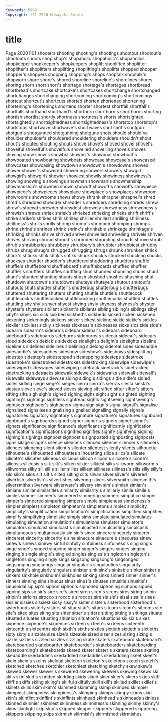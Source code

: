 ```yaml
---
Keywords: 5969
Copyright: (C) 2020 Masayuki Onishi
---
```


# title
Page 20201101
 shooters shooting shooting's shootings shootout shootout's shootouts
shoots shop shop's shopaholic shopaholic's shopaholics shopkeeper shopkeeper's shopkeepers shoplift
shoplifted shoplifter shoplifter's shoplifters shoplifting shoplifting's shoplifts shopped shopper shopper's
shoppers shopping shopping's shops shoptalk shoptalk's shopworn shore shore's shored
shoreline shoreline's shorelines shores shoring shorn short short's shortage shortage's
shortages shortbread shortbread's shortcake shortcake's shortcakes shortchange shortchanged shortchanges shortchanging
shortcoming shortcoming's shortcomings shortcut shortcut's shortcuts shorted shorten shortened shortening
shortening's shortenings shortens shorter shortest shortfall shortfall's shortfalls shorthand shorthand's
shorthorn shorthorn's shorthorns shorting shortish shortlist shortly shortness shortness's shorts
shortsighted shortsightedly shortsightedness shortsightedness's shortstop shortstop's shortstops shortwave shortwave's shortwaves
shot shot's shotgun shotgun's shotgunned shotgunning shotguns shots should should've
shoulder shoulder's shouldered shouldering shoulders shouldn't shout shout's shouted shouting
shouts shove shove's shoved shovel shovel's shovelful shovelful's shovelfuls shovelled
shovelling shovels shoves shoving show show's showbiz showbiz's showboat showboat's
showboated showboating showboats showcase showcase's showcased showcases showcasing showdown showdown's
showdowns showed shower shower's showered showering showers showery showgirl showgirl's
showgirls showier showiest showily showiness showiness's showing showing's showings showman
showman's showmanship showmanship's showmen shown showoff showoff's showoffs showpiece showpiece's
showpieces showplace showplace's showplaces showroom showroom's showrooms shows showy shrank
shrapnel shrapnel's shred shred's shredded shredder shredder's shredders shredding shreds
shrew shrew's shrewd shrewder shrewdest shrewdly shrewdness shrewdness's shrewish shrews
shriek shriek's shrieked shrieking shrieks shrift shrift's shrike shrike's shrikes
shrill shrilled shriller shrillest shrilling shrillness shrillness's shrills shrilly shrimp
shrimp's shrimped shrimping shrimps shrine shrine's shrines shrink shrink's shrinkable
shrinkage shrinkage's shrinking shrinks shrive shrived shrivel shrivelled shrivelling shrivels
shriven shrives shriving shroud shroud's shrouded shrouding shrouds shrove shrub
shrub's shrubberies shrubbery shrubbery's shrubbier shrubbiest shrubby shrubs shrug shrug's
shrugged shrugging shrugs shrunk shrunken shtick shtick's shticks shtik shtik's
shtiks shuck shuck's shucked shucking shucks shuckses shudder shudder's shuddered
shuddering shudders shuffle shuffle's shuffleboard shuffleboard's shuffleboards shuffled shuffler shuffler's
shufflers shuffles shuffling shun shunned shunning shuns shunt shunt's shunted
shunting shunts shush shushed shushes shushing shut shutdown shutdown's shutdowns
shuteye shuteye's shutout shutout's shutouts shuts shutter shutter's shutterbug shutterbug's
shutterbugs shuttered shuttering shutters shutting shuttle shuttle's shuttlecock shuttlecock's shuttlecocked
shuttlecocking shuttlecocks shuttled shuttles shuttling shy shy's shyer shyest shying
shyly shyness shyness's shyster shyster's shysters sibilant sibilant's sibilants sibling
sibling's siblings sibyl sibyl's sibyls sic sick sickbed sickbed's sickbeds
sicked sicken sickened sickening sickeningly sickens sicker sickest sicking sickle
sickle's sickles sicklier sickliest sickly sickness sickness's sicknesses sicks sics
side side's sidearm sidearm's sidearms sidebar sidebar's sidebars sideboard sideboard's
sideboards sideburns sideburns's sidecar sidecar's sidecars sided sidekick sidekick's sidekicks
sidelight sidelight's sidelights sideline sideline's sidelined sidelines sidelining sidelong sidereal
sides sidesaddle sidesaddle's sidesaddles sideshow sideshow's sideshows sidesplitting sidestep sidestep's
sidestepped sidestepping sidesteps sidestroke sidestroke's sidestroked sidestrokes sidestroking sideswipe sideswipe's
sideswiped sideswipes sideswiping sidetrack sidetrack's sidetracked sidetracking sidetracks sidewalk sidewalk's
sidewalks sidewall sidewall's sidewalls sideways sidewise siding siding's sidings sidle
sidle's sidled sidles sidling siege siege's sieges sierra sierra's sierras
siesta siesta's siestas sieve sieve's sieved sieves sieving sift sifted
sifter sifter's sifters sifting sifts sigh sigh's sighed sighing sighs
sight sight's sighted sighting sighting's sightings sightless sightread sights sightseeing
sightseeing's sightseer sightseer's sightseers sigma sign sign's signal signal's signalise
signalised signalises signalising signalled signalling signally signals signatories signatory signatory's
signature signature's signatures signboard signboard's signboards signed signer signer's signers
signet signet's signets significance significance's significant significantly signification signification's significations
signified signifies signify signifying signing signing's signings signpost signpost's signposted
signposting signposts signs silage silage's silence silence's silenced silencer silencer's
silencers silences silencing silent silent's silenter silentest silently silents silhouette
silhouette's silhouetted silhouettes silhouetting silica silica's silicate silicate's silicates siliceous
silicious silicon silicon's silicone silicone's silicosis silicosis's silk silk's silken
silkier silkiest silks silkworm silkworm's silkworms silky sill sill's sillier
sillies silliest silliness silliness's sills silly silly's silo silo's silos
silt silt's silted silting silts silvan silver silver's silvered silverfish
silverfish's silverfishes silvering silvers silversmith silversmith's silversmiths silverware silverware's silvery
sim sim's simian simian's simians similar similarities similarity similarity's similarly
simile simile's similes simmer simmer's simmered simmering simmers simpatico simper
simper's simpered simpering simpers simple simpleness simpleness's simpler simplest simpleton
simpleton's simpletons simplex simplicity simplicity's simplification simplification's simplifications simplified simplifies
simplify simplifying simplistic simply sims simulate simulated simulates simulating simulation
simulation's simulations simulator simulator's simulators simulcast simulcast's simulcasted simulcasting simulcasts
simultaneous simultaneously sin sin's since sincere sincerely sincerer sincerest sincerity
sincerity's sine sinecure sinecure's sinecures sinew sinew's sinews sinewy sinful
sinfully sinfulness sinfulness's sing sing's singe singe's singed singeing singer
singer's singers singes singing singing's single single's singled singles singles's
singleton singleton's singletons singling singly sings singsong singsong's singsonged singsonging
singsongs singular singular's singularities singularity singularity's singularly singulars sinister sink
sink's sinkable sinker sinker's sinkers sinkhole sinkhole's sinkholes sinking sinks
sinned sinner sinner's sinners sinning sins sinuous sinus sinus's sinuses
sinusitis sinusitis's sinusoidal sip sip's siphon siphon's siphoned siphoning siphons
sipped sipping sips sir sir's sire sire's sired siren siren's
sirens sires siring sirloin sirloin's sirloins sirocco sirocco's siroccos sirs
sis sis's sisal sisal's sises sissier sissies sissiest sissy sissy's
sister sister's sisterhood sisterhood's sisterhoods sisterly sisters sit sitar sitar's
sitars sitcom sitcom's sitcoms site site's sited sites siting sits
sitter sitter's sitters sitting sitting's sittings situate situated situates situating
situation situation's situations six six's sixes sixpence sixpence's sixpences sixteen
sixteen's sixteens sixteenth sixteenth's sixteenths sixth sixth's sixths sixties sixtieth
sixtieth's sixtieths sixty sixty's sizable size size's sizeable sized sizer
sizes sizing sizing's sizzle sizzle's sizzled sizzles sizzling skate skate's
skateboard skateboard's skateboarded skateboarder skateboarder's skateboarders skateboarding skateboarding's skateboards skated
skater skater's skaters skates skating skedaddle skedaddle's skedaddled skedaddles skedaddling
skeet skeet's skein skein's skeins skeletal skeleton skeleton's skeletons sketch
sketch's sketched sketches sketchier sketchiest sketching sketchy skew skew's skewed
skewer skewer's skewered skewering skewers skewing skews ski ski's skid
skid's skidded skidding skids skied skier skier's skiers skies skiff
skiff's skiffs skiing skiing's skilful skilfully skill skill's skilled skillet
skillet's skillets skills skim skim's skimmed skimming skimp skimped skimpier
skimpiest skimpiness skimpiness's skimping skimps skimpy skims skin skin's skinflint
skinflint's skinflints skinhead skinhead's skinheads skinless skinned skinnier skinniest skinniness
skinniness's skinning skinny skinny's skins skintight skip skip's skipped skipper
skipper's skippered skippering skippers skipping skips skirmish skirmish's skirmished skirmishes
